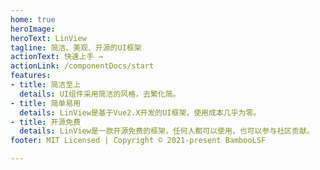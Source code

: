 ```yaml
---
home: true
heroImage: 
heroText: LinView
tagline: 简洁、美观、开源的UI框架
actionText: 快速上手 →
actionLink: /componentDocs/start
features:
- title: 简洁至上
  details: UI组件采用简洁的风格，去繁化简。
- title: 简单易用
  details: LinView是基于Vue2.X开发的UI框架，使用成本几乎为零。
- title: 开源免费
  details: LinView是一款开源免费的框架，任何人都可以使用，也可以参与社区贡献。
footer: MIT Licensed | Copyright © 2021-present BambooLSF

---
```


